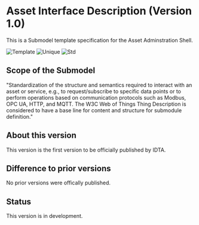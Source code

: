 # Asset Interface Description (Version 1.0)

This is a Submodel template specification for the Asset Adminstration Shell.

![Template](https://img.shields.io/static/v1?style=plastic&label=SMT&message=Template&color=green)
![Unique](https://img.shields.io/static/v1?style=plastic&label=SMT&message=Unique&color=b5179e)
![Std](https://img.shields.io/static/v1?style=plastic&label=SMT&message=Std&color=4895ef)

## Scope of the Submodel 

"Standardization of the structure and semantics required to interact with an asset or service, e.g., to request/subscribe to specific data points or to perform operations based on communication protocols such as Modbus, OPC UA, HTTP, and MQTT. The W3C Web of Things Thing Description is considered to have a base line for content and structure for submodule definition."


## About this version

This version is the first version to be officially published by IDTA.

## Difference to prior versions

No prior versions were offically published.

## Status

This version is in development. 


